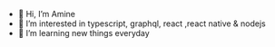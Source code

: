 - 👋 Hi, I’m Amine
- 👀 I’m interested in typescript, graphql, react ,react native & nodejs
- 🌱 I’m learning new things everyday
